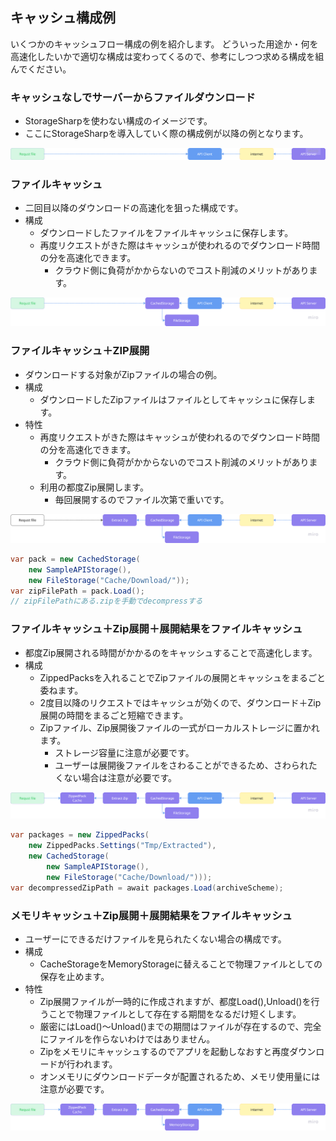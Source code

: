 ## キャッシュ構成例

いくつかのキャッシュフロー構成の例を紹介します。
どういった用途か・何を高速化したいかで適切な構成は変わってくるので、参考にしつつ求める構成を組んでください。

### キャッシュなしでサーバーからファイルダウンロード

- StorageSharpを使わない構成のイメージです。
- ここにStorageSharpを導入していく際の構成例が以降の例となります。

![image](.\img\550e8400-e29b-41d4-a716-446655440000.png)

### ファイルキャッシュ

- 二回目以降のダウンロードの高速化を狙った構成です。
- 構成
  - ダウンロードしたファイルをファイルキャッシュに保存します。
  - 再度リクエストがきた際はキャッシュが使われるのでダウンロード時間の分を高速化できます。
    - クラウド側に負荷がかからないのでコスト削減のメリットがあります。

![image](.\img\550e8400-e29b-41d4-a716-446655440001.png)

### ファイルキャッシュ＋ZIP展開

- ダウンロードする対象がZipファイルの場合の例。
- 構成
  - ダウンロードしたZipファイルはファイルとしてキャッシュに保存します。
- 特性
  - 再度リクエストがきた際はキャッシュが使われるのでダウンロード時間の分を高速化できます。
    - クラウド側に負荷がかからないのでコスト削減のメリットがあります。
  - 利用の都度Zip展開します。
    - 毎回展開するのでファイル次第で重いです。

![image](./img/550e8400-e29b-41d4-a716-446655440002.png)

```csharp
var pack = new CachedStorage(
    new SampleAPIStorage(),
    new FileStorage("Cache/Download/"));
var zipFilePath = pack.Load();
// zipFilePathにある.zipを手動でdecompressする
```

### ファイルキャッシュ＋Zip展開＋展開結果をファイルキャッシュ

- 都度Zip展開される時間がかかるのをキャッシュすることで高速化します。
- 構成
  - ZippedPacksを入れることでZipファイルの展開とキャッシュをまるごと委ねます。
  - 2度目以降のリクエストではキャッシュが効くので、ダウンロード＋Zip展開の時間をまるごと短縮できます。
  - Zipファイル、Zip展開後ファイルの一式がローカルストレージに置かれます。
    - ストレージ容量に注意が必要です。
    - ユーザーは展開後ファイルをさわることができるため、さわられたくない場合は注意が必要です。


![image](./img/550e8400-e29b-41d4-a716-446655440003.png)

```csharp
var packages = new ZippedPacks(
    new ZippedPacks.Settings("Tmp/Extracted"),
    new CachedStorage(
        new SampleAPIStorage(),
        new FileStorage("Cache/Download/")));
var decompressedZipPath = await packages.Load(archiveScheme);
```

### メモリキャッシュ＋Zip展開＋展開結果をファイルキャッシュ

- ユーザーにできるだけファイルを見られたくない場合の構成です。
- 構成
  - CacheStorageをMemoryStorageに替えることで物理ファイルとしての保存を止めます。
- 特性
  - Zip展開ファイルが一時的に作成されますが、都度Load(),Unload()を行うことで物理ファイルとして存在する期間をなるだけ短くします。
  - 厳密にはLoad()～Unload()までの期間はファイルが存在するので、完全にファイルを作らないわけではありません。
  - Zipをメモリにキャッシュするのでアプリを起動しなおすと再度ダウンロードが行われます。
  - オンメモリにダウンロードデータが配置されるため、メモリ使用量には注意が必要です。

![image](./img/550e8400-e29b-41d4-a716-446655440004.png)

